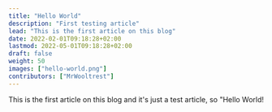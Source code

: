 ```yaml
---
title: "Hello World"
description: "First testing article"
lead: "This is the first article on this blog"
date: 2022-02-01T09:18:28+02:00
lastmod: 2022-05-01T09:18:28+02:00
draft: false
weight: 50
images: ["hello-world.png"]
contributors: ["MrWooltrest"]
---
```


This is the first article on this blog and it's just a test article, so "Hello World!
